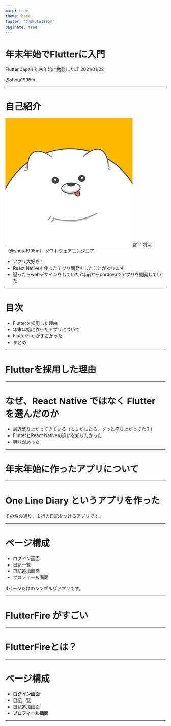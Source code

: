 ```yaml
---
marp: true
theme: base
footer: "＠shota1995m"
paginate: true
---
```


<!-- _class: cover -->

# 年末年始でFlutterに入門

Flutter Japan 年末年始に勉強したLT
2021/01/22

@shota1995m

---

<!-- _class: profile -->

# 自己紹介

<img class="float-l icon" src="../../images/icon.jpeg" />宮平 将汰（@shota1995m）
ソフトウェアエンジニア

- アプリ大好き！
- React Nativeを使ったアプリ開発をしたことがあります
- 遡ったらwebデザインをしていた7年前からcordovaでアプリを開発していた

---

# 目次

- Flutterを採用した理由
- 年末年始に作ったアプリについて
- FlutterFire がすごかった
- まとめ
---

<!-- _class: chapter_cover -->

# Flutterを採用した理由

---
# なぜ、React Native ではなく Flutter を選んだのか

- 最近盛り上がってきている（もしかしたら、ずっと盛り上がってた？）
- FlutterとReact Nativeの違いを知りたかった
- 興味があった

---

<!-- _class: chapter_cover -->

# 年末年始に作ったアプリについて

---

# One Line Diary というアプリを作った

その名の通り、１行の日記をつけるアプリです。

---

# ページ構成

- ログイン画面
- 日記一覧
- 日記追加画面
- プロフィール画面

4ページだけのシンプルなアプリです。

---

<!-- _class: chapter_cover -->

# FlutterFire がすごい

---

# FlutterFireとは？

---

# ページ構成

- **ログイン画面**
- 日記一覧
- 日記追加画面
- **プロフィール画面**

---

